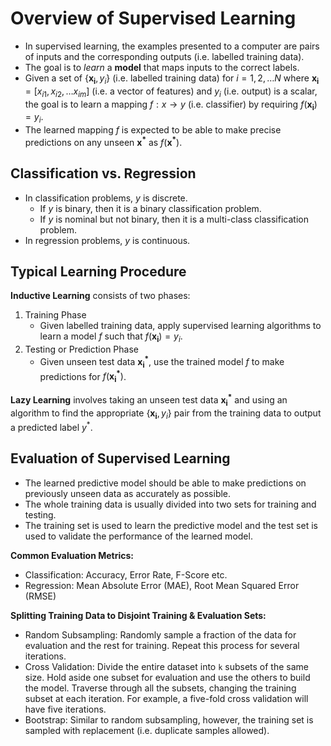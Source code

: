 # Overview of Supervised Learning

- In supervised learning, the examples presented to a computer are pairs of inputs and the corresponding outputs (i.e. labelled training data).
- The goal is to *learn* a **model** that maps inputs to the correct labels.
- Given a set of $\{\boldsymbol{x_i}, y_i\}$ (i.e. labelled training data) for $i = 1, 2, \hdots N$ where $\boldsymbol{x_i} = [x_{i1}, x_{i2}, \hdots x_{im}]$ (i.e. a vector of features) and $y_i$ (i.e. output) is a scalar, the goal is to learn a mapping $f:x \rightarrow y$ (i.e. classifier) by requiring $f(\boldsymbol{x_i}) = y_i$.
- The learned mapping $f$ is expected to be able to make precise predictions on any unseen $\boldsymbol{x^*}$ as $f(\boldsymbol{x^*})$.

## Classification vs. Regression

- In classification problems, $y$ is discrete.
    - If $y$ is binary, then it is a binary classification problem.
    - If $y$ is nominal but not binary, then it is a multi-class classification problem.
- In regression problems, $y$ is continuous.

## Typical Learning Procedure

**Inductive Learning** consists of two phases:

1. Training Phase
    - Given labelled training data, apply supervised learning algorithms to learn a model $f$ such that $f(\boldsymbol{x_i}) = y_i$.
2. Testing or Prediction Phase
    - Given unseen test data $\boldsymbol{x_i^*}$, use the trained model $f$ to make predictions for $f(\boldsymbol{x_i^*})$.


**Lazy Learning** involves taking an unseen test data $\boldsymbol{x_i^*}$ and using an algorithm to find the appropriate $\{\boldsymbol{x_i}, y_i\}$ pair from the training data to output a predicted label $y^*$.

## Evaluation of Supervised Learning

- The learned predictive model should be able to make predictions on previously unseen data as accurately as possible.
- The whole training data is usually divided into two sets for training and testing.
- The training set is used to learn the predictive model and the test set is used to validate the performance of the learned model.

**Common Evaluation Metrics:**

- Classification: Accuracy, Error Rate, F-Score etc.
- Regression: Mean Absolute Error (MAE), Root Mean Squared Error (RMSE)

**Splitting Training Data to Disjoint Training & Evaluation Sets:**

- Random Subsampling: Randomly sample a fraction of the data for evaluation and the rest for training. Repeat this process for several iterations.
- Cross Validation: Divide the entire dataset into `k` subsets of the same size. Hold aside one subset for evaluation and use the others to build the model. Traverse through all the subsets, changing the training subset at each iteration. For example, a five-fold cross validation will have five iterations.
- Bootstrap: Similar to random subsampling, however, the training set is sampled with replacement (i.e. duplicate samples allowed).
